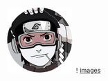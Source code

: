  ![images](https://github.com/wendinguo/images/blob/main/033119194148.jpg)
！[images](https://github.com/wendinguo/images/blob/main/v2-e8cf69cf8315a853a0d87897888dc64d_r.jpg?raw=true)
